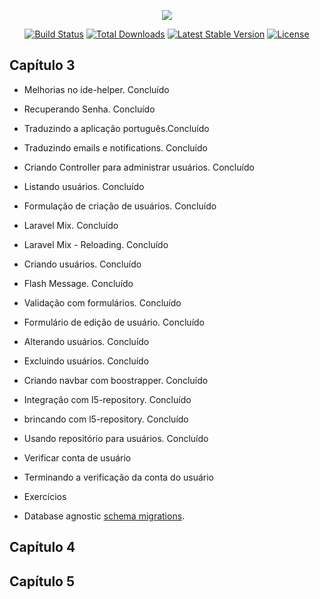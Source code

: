 <p align="center"><img src="https://laravel.com/assets/img/components/logo-laravel.svg"></p>

<p align="center">
<a href="https://travis-ci.org/laravel/framework"><img src="https://travis-ci.org/laravel/framework.svg" alt="Build Status"></a>
<a href="https://packagist.org/packages/laravel/framework"><img src="https://poser.pugx.org/laravel/framework/d/total.svg" alt="Total Downloads"></a>
<a href="https://packagist.org/packages/laravel/framework"><img src="https://poser.pugx.org/laravel/framework/v/stable.svg" alt="Latest Stable Version"></a>
<a href="https://packagist.org/packages/laravel/framework"><img src="https://poser.pugx.org/laravel/framework/license.svg" alt="License"></a>
</p>

## Capítulo 3


- Melhorias no ide-helper. Concluído
- Recuperando Senha. Concluído
- Traduzindo a aplicação português.Concluído
- Traduzindo emails e notifications. Concluído
- Criando Controller para administrar usuários. Concluído
- Listando usuários. Concluído
- Formulação de criação de usuários. Concluído
- Laravel Mix. Concluído
- Laravel Mix - Reloading. Concluído
- Criando usuários. Concluído
- Flash Message. Concluído
- Validação com formulários. Concluído
- Formulário de edição de usuário. Concluído
- Alterando usuários. Concluído
- Excluindo usuários. Concluído
- Criando navbar com boostrapper. Concluído
- Integração com l5-repository. Concluído
- brincando com l5-repository. Concluído
- Usando repositório para usuários. Concluído
- Verificar conta de usuário
- Terminando a verificação da conta do usuário
- Exercícios

- Database agnostic [schema migrations](https://laravel.com/docs/migrations).


## Capítulo 4



## Capítulo 5


